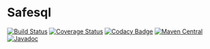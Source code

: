 Safesql
=======
[![Build Status](https://travis-ci.org/dhatim/safesql.png?branch=master)](https://travis-ci.org/dhatim/safesql)
[![Coverage Status](https://coveralls.io/repos/github/dhatim/safesql/badge.svg?branch=master)](https://coveralls.io/github/dhatim/safesql?branch=master)
[![Codacy Badge](https://api.codacy.com/project/badge/grade/c0fff4ddde5a4f95b9d6a713dd3cb43f)](https://www.codacy.com/app/mathieu-ligocki/safesql)
[![Maven Central](https://maven-badges.herokuapp.com/maven-central/org.dhatim/safesql/badge.svg)](https://maven-badges.herokuapp.com/maven-central/org.dhatim/safesql)
[![Javadoc](http://www.javadoc.io/badge/org.dhatim/safesql.svg)](http://www.javadoc.io/doc/org.dhatim/safesql)
